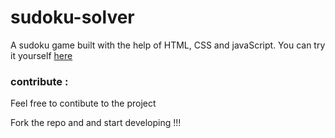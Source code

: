 # sudoku-solver

A sudoku game built with the help of HTML, CSS and javaScript. You can try it yourself <a href='https://sudoku.hanspattnaik.in/'>here</a>

### contribute :

Feel free to contibute to the project 

Fork the repo and and start developing !!!

